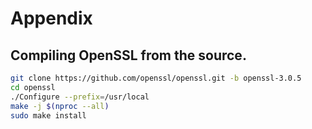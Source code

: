 # Appendix

## Compiling OpenSSL from the source.

```bash
git clone https://github.com/openssl/openssl.git -b openssl-3.0.5
cd openssl
./Configure --prefix=/usr/local
make -j $(nproc --all)
sudo make install
```

